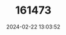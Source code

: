 ---
title: "161473"
category: "Galeus longirostris"
draft: false
date: 2024-02-22 13:03:52
languages:
  Japanese: ["Hashinaga-yamorizame"]
  English: ["Longnose Sawtail Catshark"]
---